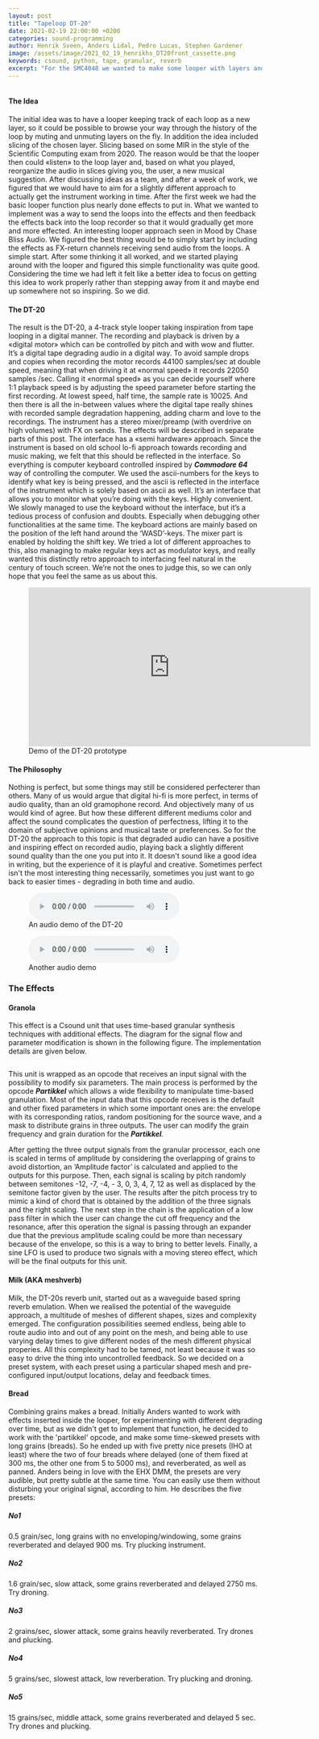 ```yaml
---
layout: post
title: "Tapeloop DT-20"
date: 2021-02-19 22:00:00 +0200
categories: sound-programming
author: Henrik Sveen, Anders Lidal, Pedro Lucas, Stephen Gardener
image: /assets/image/2021_02_19_henrikhs_DT20front_cassette.png
keywords: csound, python, tape, granular, reverb
excerpt: "For the SMC4048 we wanted to make some looper with layers and FX. But what did we get? The DT-20, a 4-track inspired digital tape looper with FX channels and a 'WASD'-mixer. Enjoy! - Stephen, Pedro, Anders & Henrik"
---
```


<figure style="float: auto">
   <img src="/assets/image/2021_02_19_henrikhs_DT20front.png" alt="" title="" width="auto"/> <figcaption></figcaption>
</figure>




#### The Idea
The initial idea was to have a looper keeping track of each loop as a new layer, so it could be possible to browse your way through the history of the loop by muting and unmuting layers on the fly. In addition the idea included slicing of the chosen layer. Slicing based on some MIR in the style of the Scientific Computing exam from 2020. The reason would be that the looper then could «listen» to the loop layer and, based on what you played, reorganize the audio in slices giving you, the user, a new musical suggestion.
After discussing ideas as a team, and after a week of work, we figured that we would have to aim for a slightly different approach to actually get the instrument working in time. After the first week we had the basic looper function plus nearly done effects to put in. What we wanted to implement was a way to send the loops into the effects and then feedback the effects back into the loop recorder so that it would gradually get more and more effected. An interesting looper approach seen in Mood by Chase Bliss Audio. We figured the best thing would be to simply start by including the effects as FX-return channels receiving send audio from the loops. A simple start. After some thinking it all worked, and we started playing around with the looper and figured this simple functionality was quite good. Considering the time we had left it felt like a better idea to focus on getting this idea to work properly rather than stepping away from it and maybe end up somewhere not so inspiring. So we did.

#### The DT-20
The result is the DT-20, a 4-track style looper taking inspiration from tape looping in a digital manner. The recording and playback is driven by a «digital motor» which can be controlled by pitch and with wow and flutter. It’s a digital tape degrading audio in a digital way. To avoid sample drops and copies when recording the motor records 44100 samples/sec at double speed, meaning that when driving it at «normal speed» it records 22050 samples /sec. Calling it «normal speed» as you can decide yourself where 1:1 playback speed is by adjusting the speed parameter before starting the first recording. At lowest speed, half time, the sample rate is 10025. And then there is all the in-between values where the digital tape really shines with recorded sample degradation happening, adding charm and love to the recordings. The instrument has a stereo mixer/preamp (with overdrive on high volumes) with FX on sends. The effects will be described in separate parts of this post.
The interface has a «semi hardware» approach. Since the instrument is based on old school lo-fi approach towards recording and music making, we felt that this should be reflected in the interface. So everything is computer keyboard controlled inspired by ***Commodore 64*** way of controlling the computer. We used the ascii-numbers for the keys to identify what key is being pressed, and the ascii is reflected in the interface of the instrument which is solely based on ascii as well. It’s an interface that allows you to monitor what you’re doing with the keys. Highly convenient. We slowly managed to use the keyboard without the interface, but it’s a tedious process of confusion and doubts. Especially when debugging other functionalities at the same time.
The keyboard actions are mainly based on the position of the left hand around the ‘WASD’-keys. The mixer part is enabled by holding the shift key. We tried a lot of different approaches to this, also managing to make regular keys act as modulator keys, and really wanted this distinctly retro approach to interfacing feel natural in the century of touch screen. We’re not the ones to judge this, so we can only hope that you feel the same as us about this.

<figure style="float: none">
<iframe width="560" height="315" src="https://www.youtube.com/embed/afjwCwhPTUs" frameborder="0" allow="accelerometer; autoplay; clipboard-write; encrypted-media; gyroscope; picture-in-picture" allowfullscreen></iframe>
<figcaption>Demo of the DT-20 prototype</figcaption>
</figure>

#### The Philosophy
Nothing is perfect, but some things may still be considered perfecterer than others. Many of us would argue that digital hi-fi is more perfect, in terms of audio quality, than an old gramophone record. And objectively many of us would kind of agree. But how these different different mediums color and affect the sound complicates the question of perfectness, lifting it to the domain of subjective opinions and musical taste or preferences.
So for the DT-20 the approach to this topic is that degraded audio can have a positive and inspiring effect on recorded audio, playing back a slightly different sound quality than the one you put into it. It doesn't sound like a good idea in writing, but the experience of it is playful and creative. Sometimes perfect isn't the most interesting thing necessarily, sometimes you just want to go back to easier times - degrading in both time and audio.
<figure style="float: none">
  <audio controls>
    <source src="https://www.uio.no/english/studies/programmes/SMC-master/blog/assets/audio/2021_02_19_henrikhs_dt-20_demo2.mp3" type="audio/mpeg">
    Should show a media player
  </audio>
  <figcaption>An audio demo of the DT-20</figcaption>
</figure>

<figure style="float: none">
  <audio controls>
    <source src="https://www.uio.no/english/studies/programmes/SMC-master/blog/assets/audio/2021_02_19_henrikhs_dt-20_demo4.wav" type="audio/mpeg">
    Should show a media player
  </audio>
  <figcaption>Another audio demo</figcaption>
</figure>

### The Effects

#### Granola

This effect is a Csound unit that uses time-based granular synthesis techniques with additional effects. The diagram for the signal flow and parameter modification is shown in the following figure. The implementation details are given below.

<figure style="float: auto">
   <img src="/assets/image/2021_02_19_pedropl_granola_diagram.png" alt="" title="" width="auto"/> <figcaption></figcaption>
</figure>

This unit is wrapped as an opcode that receives an input signal with the possibility to modify six parameters. The main process is performed by the opcode ***Partikkel*** which allows a wide flexibility to manipulate time-based granulation. Most of the input data that this opcode receives is the default and other fixed parameters in which some important ones are: the envelope with its corresponding ratios, random positioning for the source wave, and a mask to distribute grains in three outputs. The user can modify the grain frequency and grain duration for the ***Partikkel***.

After getting the three output signals from the granular processor, each one is scaled in terms of amplitude by considering the overlapping of grains to avoid distortion, an ‘Amplitude factor’ is calculated and applied to the outputs for this purpose. Then, each signal is scaling by pitch randomly between semitones -12, -7, -4, - 3, 0, 3, 4, 7, 12 as well as displaced by the semitone factor given by the user. The results after the pitch process try to mimic a kind of chord that is obtained by the addition of the three signals and the right scaling. The next step in the chain is the application of a low pass filter in which the user can change the cut off frequency and the resonance, after this operation the signal is passing through an expander due that the previous amplitude scaling could be more than necessary because of the envelope, so this is a way to bring to better levels. Finally, a sine LFO is used to produce two signals with a moving stereo effect, which will be the final outputs for this unit.



#### Milk (AKA meshverb)
Milk, the DT-20s reverb unit, started out as a waveguide based spring reverb emulation. When we realised the potential of the waveguide approach, a multitude of meshes of different shapes, sizes and complexity emerged. The configuration possibilities seemed endless, being able to route audio into and out of any point on the mesh, and being able to use varying delay times to give different nodes of the mesh different physical properies. All this complexity had to be tamed, not least because it was so easy to drive the thing into uncontrolled feedback. So we decided on a preset system, with each preset using a particular shaped mesh and pre-configured input/output locations, delay and feedback times.



#### Bread
Combining grains makes a bread. Initially Anders wanted to work with effects inserted inside the looper, for experimenting with different degrading over time, but as we didn't get to implement that function, he decided to work with the 'partikkel' opcode, and make some time-skewed presets with long grains (breads). So he ended up with five pretty nice presets (IHO at least) where the two of four breads where delayed (one of them fixed at 300 ms, the other one from 5 to 5000 ms), and reverberated, as well as panned. Anders being in love with the EHX DMM, the presets are very audible, but pretty subtle at the same time. You can easily use them without disturbing your original signal, according to him. He describes the five presets:

##### No1
0.5 grain/sec, long grains with no enveloping/windowing, some grains reverberated and delayed 900 ms. Try plucking instrument.
##### No2
1.6 grain/sec, slow attack, some grains reverberated and delayed 2750 ms. Try droning.
##### No3
2 grains/sec, slower attack, some grains heavily reverberated. Try drones and plucking.
##### No4
5 grains/sec, slowest attack, low reverberation. Try plucking and droning.
##### No5
15 grains/sec, middle attack, some grains reverberated and delayed 5 sec. Try drones and plucking.
